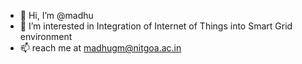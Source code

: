 - 👋 Hi, I’m @madhu
- 👀 I’m interested in Integration of Internet of Things into Smart Grid environment
- 📫 reach me at madhugm@nitgoa.ac.in

<!---
madhu g m/madhu6293 is a ✨ special ✨ repository because its `README.md` (this file) appears on your GitHub profile.
You can click the Preview link to take a look at your changes.
--->

